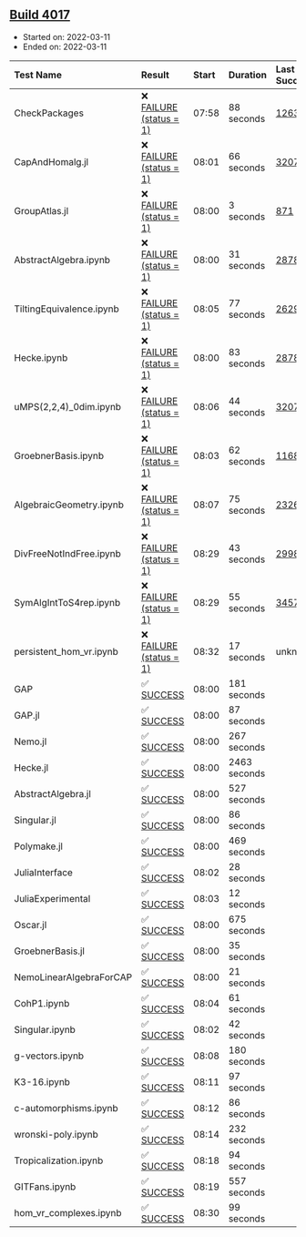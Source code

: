 ## [Build 4017](https://oscarci.mathematik.uni-kl.de/job/oscar-stable/4017/)

* Started on: 2022-03-11
* Ended on: 2022-03-11

| Test Name    | Result | Start | Duration | Last Success | First Failure |
|:-------------|:-------|:------|:---------|:-------------|:--------------|
| CheckPackages | ❌ [FAILURE (status = 1)](https://oscarci.mathematik.uni-kl.de/job/oscar-stable/4017/artifact/logs/build-4017/CheckPackages.log) | 07:58 | 88 seconds | [1263](https://oscarci.mathematik.uni-kl.de/job/oscar-stable/1263/) | [1264](https://oscarci.mathematik.uni-kl.de/job/oscar-stable/1264/) |
| CapAndHomalg.jl | ❌ [FAILURE (status = 1)](https://oscarci.mathematik.uni-kl.de/job/oscar-stable/4017/artifact/logs/build-4017/CapAndHomalg.jl.log) | 08:01 | 66 seconds | [3207](https://oscarci.mathematik.uni-kl.de/job/oscar-stable/3207/) | [3208](https://oscarci.mathematik.uni-kl.de/job/oscar-stable/3208/) |
| GroupAtlas.jl | ❌ [FAILURE (status = 1)](https://oscarci.mathematik.uni-kl.de/job/oscar-stable/4017/artifact/logs/build-4017/GroupAtlas.jl.log) | 08:00 | 3 seconds | [871](https://oscarci.mathematik.uni-kl.de/job/oscar-stable/871/) | [872](https://oscarci.mathematik.uni-kl.de/job/oscar-stable/872/) |
| AbstractAlgebra.ipynb | ❌ [FAILURE (status = 1)](https://oscarci.mathematik.uni-kl.de/job/oscar-stable/4017/artifact/logs/build-4017/AbstractAlgebra.ipynb.log) | 08:00 | 31 seconds | [2878](https://oscarci.mathematik.uni-kl.de/job/oscar-stable/2878/) | [2879](https://oscarci.mathematik.uni-kl.de/job/oscar-stable/2879/) |
| TiltingEquivalence.ipynb | ❌ [FAILURE (status = 1)](https://oscarci.mathematik.uni-kl.de/job/oscar-stable/4017/artifact/logs/build-4017/TiltingEquivalence.ipynb.log) | 08:05 | 77 seconds | [2629](https://oscarci.mathematik.uni-kl.de/job/oscar-stable/2629/) | [2630](https://oscarci.mathematik.uni-kl.de/job/oscar-stable/2630/) |
| Hecke.ipynb | ❌ [FAILURE (status = 1)](https://oscarci.mathematik.uni-kl.de/job/oscar-stable/4017/artifact/logs/build-4017/Hecke.ipynb.log) | 08:00 | 83 seconds | [2878](https://oscarci.mathematik.uni-kl.de/job/oscar-stable/2878/) | [2879](https://oscarci.mathematik.uni-kl.de/job/oscar-stable/2879/) |
| uMPS(2,2,4)_0dim.ipynb | ❌ [FAILURE (status = 1)](https://oscarci.mathematik.uni-kl.de/job/oscar-stable/4017/artifact/logs/build-4017/uMPS-2-2-4-_0dim.ipynb.log) | 08:06 | 44 seconds | [3207](https://oscarci.mathematik.uni-kl.de/job/oscar-stable/3207/) | [3208](https://oscarci.mathematik.uni-kl.de/job/oscar-stable/3208/) |
| GroebnerBasis.ipynb | ❌ [FAILURE (status = 1)](https://oscarci.mathematik.uni-kl.de/job/oscar-stable/4017/artifact/logs/build-4017/GroebnerBasis.ipynb.log) | 08:03 | 62 seconds | [1168](https://oscarci.mathematik.uni-kl.de/job/oscar-stable/1168/) | [1169](https://oscarci.mathematik.uni-kl.de/job/oscar-stable/1169/) |
| AlgebraicGeometry.ipynb | ❌ [FAILURE (status = 1)](https://oscarci.mathematik.uni-kl.de/job/oscar-stable/4017/artifact/logs/build-4017/AlgebraicGeometry.ipynb.log) | 08:07 | 75 seconds | [2326](https://oscarci.mathematik.uni-kl.de/job/oscar-stable/2326/) | [2327](https://oscarci.mathematik.uni-kl.de/job/oscar-stable/2327/) |
| DivFreeNotIndFree.ipynb | ❌ [FAILURE (status = 1)](https://oscarci.mathematik.uni-kl.de/job/oscar-stable/4017/artifact/logs/build-4017/DivFreeNotIndFree.ipynb.log) | 08:29 | 43 seconds | [2998](https://oscarci.mathematik.uni-kl.de/job/oscar-stable/2998/) | [2999](https://oscarci.mathematik.uni-kl.de/job/oscar-stable/2999/) |
| SymAlgIntToS4rep.ipynb | ❌ [FAILURE (status = 1)](https://oscarci.mathematik.uni-kl.de/job/oscar-stable/4017/artifact/logs/build-4017/SymAlgIntToS4rep.ipynb.log) | 08:29 | 55 seconds | [3457](https://oscarci.mathematik.uni-kl.de/job/oscar-stable/3457/) | [3458](https://oscarci.mathematik.uni-kl.de/job/oscar-stable/3458/) |
| persistent_hom_vr.ipynb | ❌ [FAILURE (status = 1)](https://oscarci.mathematik.uni-kl.de/job/oscar-stable/4017/artifact/logs/build-4017/persistent_hom_vr.ipynb.log) | 08:32 | 17 seconds | unknown | unknown |
| GAP | ✅ [SUCCESS](https://oscarci.mathematik.uni-kl.de/job/oscar-stable/4017/artifact/logs/build-4017/GAP.log) | 08:00 | 181 seconds |  |  |
| GAP.jl | ✅ [SUCCESS](https://oscarci.mathematik.uni-kl.de/job/oscar-stable/4017/artifact/logs/build-4017/GAP.jl.log) | 08:00 | 87 seconds |  |  |
| Nemo.jl | ✅ [SUCCESS](https://oscarci.mathematik.uni-kl.de/job/oscar-stable/4017/artifact/logs/build-4017/Nemo.jl.log) | 08:00 | 267 seconds |  |  |
| Hecke.jl | ✅ [SUCCESS](https://oscarci.mathematik.uni-kl.de/job/oscar-stable/4017/artifact/logs/build-4017/Hecke.jl.log) | 08:00 | 2463 seconds |  |  |
| AbstractAlgebra.jl | ✅ [SUCCESS](https://oscarci.mathematik.uni-kl.de/job/oscar-stable/4017/artifact/logs/build-4017/AbstractAlgebra.jl.log) | 08:00 | 527 seconds |  |  |
| Singular.jl | ✅ [SUCCESS](https://oscarci.mathematik.uni-kl.de/job/oscar-stable/4017/artifact/logs/build-4017/Singular.jl.log) | 08:00 | 86 seconds |  |  |
| Polymake.jl | ✅ [SUCCESS](https://oscarci.mathematik.uni-kl.de/job/oscar-stable/4017/artifact/logs/build-4017/Polymake.jl.log) | 08:00 | 469 seconds |  |  |
| JuliaInterface | ✅ [SUCCESS](https://oscarci.mathematik.uni-kl.de/job/oscar-stable/4017/artifact/logs/build-4017/JuliaInterface.log) | 08:02 | 28 seconds |  |  |
| JuliaExperimental | ✅ [SUCCESS](https://oscarci.mathematik.uni-kl.de/job/oscar-stable/4017/artifact/logs/build-4017/JuliaExperimental.log) | 08:03 | 12 seconds |  |  |
| Oscar.jl | ✅ [SUCCESS](https://oscarci.mathematik.uni-kl.de/job/oscar-stable/4017/artifact/logs/build-4017/Oscar.jl.log) | 08:00 | 675 seconds |  |  |
| GroebnerBasis.jl | ✅ [SUCCESS](https://oscarci.mathematik.uni-kl.de/job/oscar-stable/4017/artifact/logs/build-4017/GroebnerBasis.jl.log) | 08:00 | 35 seconds |  |  |
| NemoLinearAlgebraForCAP | ✅ [SUCCESS](https://oscarci.mathematik.uni-kl.de/job/oscar-stable/4017/artifact/logs/build-4017/NemoLinearAlgebraForCAP.log) | 08:00 | 21 seconds |  |  |
| CohP1.ipynb | ✅ [SUCCESS](https://oscarci.mathematik.uni-kl.de/job/oscar-stable/4017/artifact/logs/build-4017/CohP1.ipynb.log) | 08:04 | 61 seconds |  |  |
| Singular.ipynb | ✅ [SUCCESS](https://oscarci.mathematik.uni-kl.de/job/oscar-stable/4017/artifact/logs/build-4017/Singular.ipynb.log) | 08:02 | 42 seconds |  |  |
| g-vectors.ipynb | ✅ [SUCCESS](https://oscarci.mathematik.uni-kl.de/job/oscar-stable/4017/artifact/logs/build-4017/g-vectors.ipynb.log) | 08:08 | 180 seconds |  |  |
| K3-16.ipynb | ✅ [SUCCESS](https://oscarci.mathematik.uni-kl.de/job/oscar-stable/4017/artifact/logs/build-4017/K3-16.ipynb.log) | 08:11 | 97 seconds |  |  |
| c-automorphisms.ipynb | ✅ [SUCCESS](https://oscarci.mathematik.uni-kl.de/job/oscar-stable/4017/artifact/logs/build-4017/c-automorphisms.ipynb.log) | 08:12 | 86 seconds |  |  |
| wronski-poly.ipynb | ✅ [SUCCESS](https://oscarci.mathematik.uni-kl.de/job/oscar-stable/4017/artifact/logs/build-4017/wronski-poly.ipynb.log) | 08:14 | 232 seconds |  |  |
| Tropicalization.ipynb | ✅ [SUCCESS](https://oscarci.mathematik.uni-kl.de/job/oscar-stable/4017/artifact/logs/build-4017/Tropicalization.ipynb.log) | 08:18 | 94 seconds |  |  |
| GITFans.ipynb | ✅ [SUCCESS](https://oscarci.mathematik.uni-kl.de/job/oscar-stable/4017/artifact/logs/build-4017/GITFans.ipynb.log) | 08:19 | 557 seconds |  |  |
| hom_vr_complexes.ipynb | ✅ [SUCCESS](https://oscarci.mathematik.uni-kl.de/job/oscar-stable/4017/artifact/logs/build-4017/hom_vr_complexes.ipynb.log) | 08:30 | 99 seconds |  |  |
